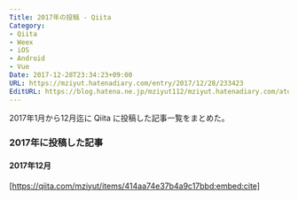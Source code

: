 ```yaml
---
Title: 2017年の投稿 - Qiita
Category:
- Qiita
- Weex
- iOS
- Android
- Vue
Date: 2017-12-28T23:34:23+09:00
URL: https://mziyut.hatenadiary.com/entry/2017/12/28/233423
EditURL: https://blog.hatena.ne.jp/mziyut112/mziyut.hatenadiary.com/atom/entry/6801883189083500360
---
```


2017年1月から12月迄に Qiita に投稿した記事一覧をまとめた。

### 2017年に投稿した記事

#### 2017年12月

[https://qiita.com/mziyut/items/414aa74e37b4a9c17bbd:embed:cite]

